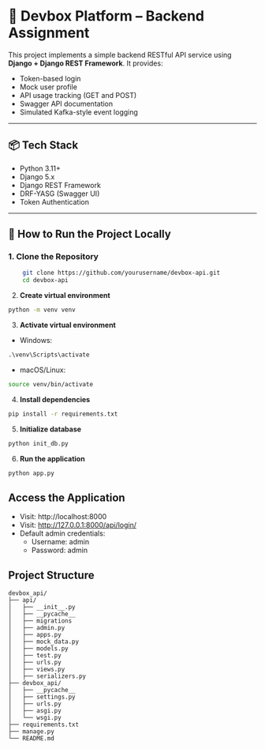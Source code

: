 # 🧠 Devbox Platform – Backend Assignment

This project implements a simple backend RESTful API service using **Django + Django REST Framework**. It provides:

- Token-based login
- Mock user profile
- API usage tracking (GET and POST)
- Swagger API documentation
- Simulated Kafka-style event logging

---

## 📦 Tech Stack

- Python 3.11+
- Django 5.x
- Django REST Framework
- DRF-YASG (Swagger UI)
- Token Authentication

---

## 🚀 How to Run the Project Locally

### 1. Clone the Repository

```bash
    git clone https://github.com/yourusername/devbox-api.git
    cd devbox-api
```

2. **Create virtual environment**
```bash
python -m venv venv
```

3. **Activate virtual environment**
- Windows:
```cmd
.\venv\Scripts\activate
```
- macOS/Linux:
```bash
source venv/bin/activate
```

4. **Install dependencies**
```bash
pip install -r requirements.txt
```

5. **Initialize database**
```bash
python init_db.py
```

6. **Run the application**
```bash
python app.py
```

## Access the Application
- Visit: http://localhost:8000
- Visit: http://127.0.0.1:8000/api/login/
- Default admin credentials:
  - Username: admin
  - Password: admin


## Project Structure
```
devbox_api/
├── api/
│   ├── __init__.py
│   ├── __pycache__
│   ├── migrations
│   ├── admin.py
│   ├── apps.py
│   ├── mock_data.py
│   ├── models.py
│   ├── test.py
│   ├── urls.py
│   ├── views.py
│   ├── serializers.py
├── devbox_api/
│   ├── __pycache__
│   ├── settings.py
│   ├── urls.py
│   ├── asgi.py
│   └── wsgi.py
├── requirements.txt
├── manage.py
└── README.md
``` 